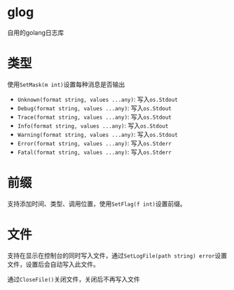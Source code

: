 # glog

自用的golang日志库

# 类型

使用`SetMask(m int)`设置每种消息是否输出

- `Unknown(format string, values ...any)`: 写入`os.Stdout`
- `Debug(format string, values ...any)`: 写入`os.Stdout`
- `Trace(format string, values ...any)`: 写入`os.Stdout`
- `Info(format string, values ...any)`: 写入`os.Stdout`
- `Warning(format string, values ...any)`: 写入`os.Stdout`
- `Error(format string, values ...any)`: 写入`os.Stderr`
- `Fatal(format string, values ...any)`: 写入`os.Stderr`

# 前缀

支持添加时间、类型、调用位置，使用`SetFlag(f int)`设置前缀。

# 文件

支持在显示在控制台的同时写入文件，通过`SetLogFile(path string) error`设置文件，设置后会自动写入此文件。

通过`CloseFile()`关闭文件，关闭后不再写入文件

